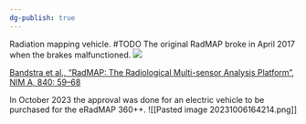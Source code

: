 ```yaml
---
dg-publish: true
---
```

Radiation mapping vehicle. #TODO 
The original RadMAP broke in April 2017 when the brakes malfunctioned.
![](https://lh3.googleusercontent.com/_pkS0tiI9i5v9Sioak-CKDBHXGbHR5s7tnlRb2h9SdG30VzahmPMJYf9KjG9d2bQhvl3snGjYhgxWMCNl9QLrYjZ1C0c4kTal17GM_zUNeLBO4PIhd0ZokqgrPxGRabmdD4FaGDa9lTfVfL-WZzHcDcccg=nw)

[Bandstra et al., “RadMAP: The Radiological Multi-sensor Analysis Platform”, NIM A, 840: 59–68](https://www.sciencedirect.com/science/article/abs/pii/S0168900216309780?via%3Dihub)

In October 2023 the approval was done for an electric vehicle to be purchased for the eRadMAP 360++.
![[Pasted image 20231006164214.png]]
